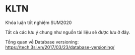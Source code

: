 # KLTN
Khóa luận tốt nghiệm SUM2020

Tất cả các lưu ý chung như nguồn tài liệu sẽ được lưu ở đây.

Tổng quan về Database versioning:
https://tech.3si.vn/2017/03/23/database-versioning/
